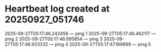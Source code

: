 # Heartbeat log created at 20250927_051746
2025-09-27T05:17:46.242456 — ping 1
2025-09-27T05:17:46.462117 — ping 2
2025-09-27T05:17:46.695854 — ping 3
2025-09-27T05:17:46.933332 — ping 4
2025-09-27T05:17:47.169899 — ping 5
